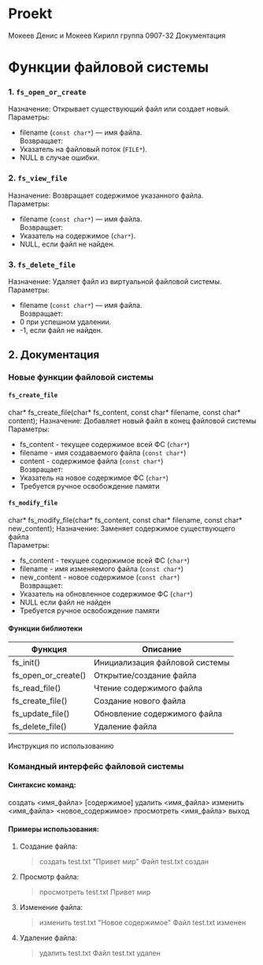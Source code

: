 # Proekt
Мокеев Денис и Мокеев Кирилл группа 0907-32
Документация  

# Функции файловой системы  

### 1. `fs_open_or_create`  
Назначение: Открывает существующий файл или создает новый.  
Параметры:  
- filename (`const char*`) — имя файла.  
Возвращает:  
- Указатель на файловый поток (`FILE*`).  
- NULL в случае ошибки.  

### 2. `fs_view_file`  
Назначение: Возвращает содержимое указанного файла.  
Параметры:  
- filename (`const char*`) — имя файла.  
Возвращает:  
- Указатель на содержимое (`char*`).  
- NULL, если файл не найден.  

### 3. `fs_delete_file`  
Назначение: Удаляет файл из виртуальной файловой системы.  
Параметры:  
- filename (`const char*`) — имя файла.  
Возвращает:  
- 0 при успешном удалении.  
- -1, если файл не найден.

## 2. Документация 

### Новые функции файловой системы

#### `fs_create_file`
char* fs_create_file(char* fs_content, const char* filename, const char* content);
Назначение: Добавляет новый файл в конец файловой системы  
Параметры:
- fs_content - текущее содержимое всей ФС (`char*`)
- filename - имя создаваемого файла (`const char*`)
- content - содержимое файла (`const char*`)  
Возвращает:
- Указатель на новое содержимое ФС (`char*`)
- Требуется ручное освобождение памяти

#### `fs_modify_file`
char* fs_modify_file(char* fs_content, const char* filename, const char* new_content);
Назначение: Заменяет содержимое существующего файла  
Параметры:
- fs_content - текущее содержимое всей ФС (`char*`)
- filename - имя изменяемого файла (`const char*`)
- new_content - новое содержимое (`const char*`)  
Возвращает:
- Указатель на обновленное содержимое ФС (`char*`)
- NULL если файл не найден
- Требуется ручное освобождение памяти
#### Функции библиотеки
| Функция | Описание |
|---------|----------|
| fs_init() | Инициализация файловой системы |
| fs_open_or_create() | Открытие/создание файла |
| fs_read_file() | Чтение содержимого файла |
| fs_create_file() | Создание нового файла |
| fs_update_file() | Обновление содержимого файла |
| fs_delete_file() | Удаление файла |
Инструкция по использованию

### Командный интерфейс файловой системы

#### Синтаксис команд:

создать <имя_файла> [содержимое]
удалить <имя_файла>
изменить <имя_файла> <новое_содержимое>
просмотреть <имя_файла>
выход

#### Примеры использования:
1. Создание файла:
  

   > создать test.txt "Привет мир"
   Файл test.txt создан
   

2. Просмотр файла:
  

   > просмотреть test.txt
   Привет мир
   

3. Изменение файла:
  

   > изменить test.txt "Новое содержимое"
   Файл test.txt изменен
   

4. Удаление файла:
  

   > удалить test.txt
   Файл test.txt удален
